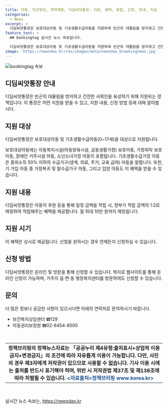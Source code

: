 ```yaml
---
title: 아동, 자산형성, 취약계층, 디딤씨앗통장, 지원, 혜택, 방법, 신청, 안내, 지금
categories:
  - News
excerpt: >
  디딤씨앗통장은 보호대상아동 및 기초생활수급아동을 지원하여 빈곤의 대물림을 방지하고 건전한 사회를 육성하는 프로그램이다. 아동의 후원금을 정부가 매칭하여 적립하는 방식으로 운영되며, 온라인 및 방문 신청이 가능하다. 이 프로그램은 정부의 노력으로 빈곤층 아동들의 미래를 밝게 바꾸고자 하는 것으로, 가정복귀나 입양 시에도 지원이 계속된다. 자세한 사항은 복지로나 행정복지센터에서 문의할 수 있다. (문의처: 보건복지상담센터 ☎129, 아동권리보장원 ☎02-6454-8500)
feature_text: >
  ## bookingtag 실시간 뉴스 속보입니다.

  디딤씨앗통장은 보호대상아동 및 기초생활수급아동을 지원하여 빈곤의 대물림을 방지하고 건전한 사회를 육성하는 프로그램이다. 아동의 후원금을 정부가 매칭하여 적립하는 방식으로 운영되며, 온라인 및 방문 신청이 가능하다. 이 프로그램은 정부의 노력으로 빈곤층 아동들의 미래를 밝게 바꾸고자 하는 것으로, 가정복귀나 입양 시에도 지원이 계속된다. 자세한 사항은 복지로나 행정복지센터에서 문의할 수 있다. (문의처: 보건복지상담센터 ☎129, 아동권리보장원 ☎02-6454-8500)
image: 'https://newsdao.kr/res/images/meta/newsdao_breakingnews.jpg'
---
```


<p><img src="https://newsdao.kr/res/images/meta/newsdao_breakingnews.jpg" alt="bookingtag 속보" /></p>

<h2 data-ke-size="size26">디딤씨앗통장 안내</h2>

<p>디딤씨앗통장은 빈곤의 대물림을 방지하고 건전한 사회인을 육성하기 위해 지원되는 정책입니다. 이 통장은 어떤 지원을 받을 수 있고, 지원 내용, 신청 방법 등에 대해 알아봅시다.</p>

<h2>지원 대상</h2>

<p data-ke-size="size16">디딤씨앗통장은 보호대상아동 및 기초생활수급아동(0~17세)을 대상으로 지원됩니다.</p>

<p data-ke-size="size16">보호대상아동에는 아동복지시설(아동양육시설, 공동생활가정) 보호아동, 가정위탁 보호아동, 장애인 거주시설 아동, 소년소녀가정 아동이 포함됩니다. 기초생활수급가정 아동은 중위소득 50% 이하의 수급가구(생계, 의료, 주거, 교육 급여) 아동을 말합니다. 또한, 기 가입 아동 중 가정복귀 및 탈수급가구 아동, 그리고 입양 아동도 이 혜택을 받을 수 있습니다.</p>

<h2>지원 내용</h2>

<p data-ke-size="size16">디딤씨앗통장은 아동이 후원 등을 통해 일정 금액을 적립 시, 정부가 적립 금액의 1:2로 매칭하여 적립해주는 혜택을 제공합니다. 월 최대 10만 원까지 매칭됩니다.</p>

<h2>지원 시기</h2>

<p data-ke-size="size16">이 혜택은 상시로 제공됩니다. 신청을 원하시는 경우 언제든지 신청하실 수 있습니다.</p>

<h2>신청 방법</h2>

<p data-ke-size="size16">디딤씨앗통장은 온라인 및 방문을 통해 신청할 수 있습니다. 복지로 웹사이트를 통해 온라인 신청이 가능하며, 거주지 읍·면·동 행정복지센터를 방문하여도 신청할 수 있습니다.</p>

<h2>문의</h2>

<p data-ke-size="size16">더 많은 정보나 궁금한 사항이 있으시다면 아래의 연락처로 문의하시기 바랍니다.</p>

<ul>
  <li>보건복지상담센터 ☎129</li>
  <li>아동권리보장원 ☎02-6454-8500</li>
</ul>

<p data-ke-size="size16">&nbsp;</p>

<table>
  <tbody>
    <tr>
      <td style="text-align: center;"><b>정책브리핑의 정책뉴스자료는 「공공누리 제4유형:출처표시+상업적 이용금지+변경금지」의 조건에 따라 자유롭게 이용이 가능합니다. 다만, 사진의 경우 제3자에게 저작권이 있으므로 사용할 수 없습니다. 기사 이용 시에는 출처를 반드시 표기해야 하며, 위반 시 저작권법 제37조 및 제138조에 따라 처벌될 수 있습니다. <span style="color: #1a5490;">&lt;자료출처=정책브리핑 www.korea.kr&gt;</span></b></td>
    </tr>
  </tbody>
</table>

<p data-ke-size="size16">&nbsp;</p>
실시간 뉴스 속보는, <a href="https://newsdao.kr" rel="dofollow">https://newsdao.kr</a>


